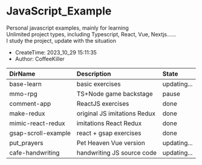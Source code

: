 # JavaScript_Example

Personal javascript examples, mainly for learning   
Unlimited project types, including Typescript, React, Vue, Nextjs......   
I study the project, update with the situation  

- CreateTime: 2023_10_29 15:11:35
- Author: CoffeeKiller

| DirName              | Description                  | State       |
|:---------------------|:-----------------------------|:------------|
| base-learn           | basic exercises              | updating... |
| mmo-rpg              | TS+Node game backstage       | pause       |
| comment-app          | ReactJS  exercises           | done        |
| make-redux           | original JS imitations Redux | done        |
| mimic-react-redux    | imitations React Redux       | done        |
| gsap-scroll-example  | react + gsap  exercises      | done        |
| put_prayers          | Pet Heaven Vue version       | updating... |
| cafe-handwriting     | handwriting JS source code   | updating... |
